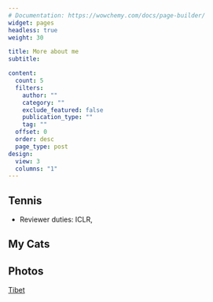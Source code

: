 ```yaml
---
# Documentation: https://wowchemy.com/docs/page-builder/
widget: pages
headless: true
weight: 30

title: More about me
subtitle:

content:
  count: 5
  filters:
    author: ""
    category: ""
    exclude_featured: false
    publication_type: ""
    tag: ""
  offset: 0
  order: desc
  page_type: post
design:
  view: 3
  columns: "1"
---
```


## Tennis

- Reviewer duties: ICLR, 

## My Cats


## Photos

[Tibet](https://www.yaofan29597.com/fun/photo/)

